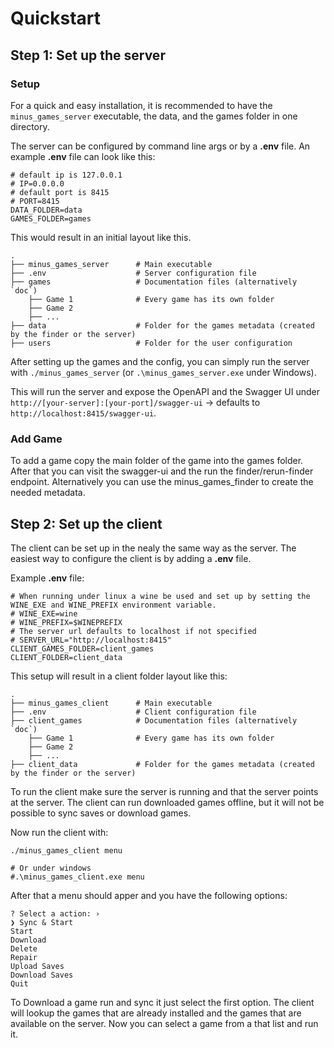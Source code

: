 # Quickstart

## Step 1: Set up the server

### Setup
For a quick and easy installation, it is recommended to have the `minus_games_server` executable, the data, and the games folder in one directory.

The server can be configured by command line args or by a **.env** file.
An example **.env** file can look like this:

```
# default ip is 127.0.0.1 
# IP=0.0.0.0 
# default port is 8415
# PORT=8415
DATA_FOLDER=data
GAMES_FOLDER=games
```

This would result in an initial layout like this.

```
.
├── minus_games_server      # Main executable
├── .env                    # Server configuration file
├── games                   # Documentation files (alternatively `doc`)
    ├── Game 1              # Every game has its own folder
    ├── Game 2              
    ├── ...               
├── data                    # Folder for the games metadata (created by the finder or the server)
├── users                   # Folder for the user configuration
```

After setting up the games and the config, you can simply run the server with `./minus_games_server` (or `.\minus_games_server.exe` under Windows).

This will run the server and expose the OpenAPI and the Swagger UI under `http://[your-server]:[your-port]/swagger-ui` -> defaults to `http://localhost:8415/swagger-ui`.

### Add Game
To add a game copy the main folder of the game into the games folder. After that you can visit the swagger-ui and the run the finder/rerun-finder endpoint. Alternatively you can use the minus_games_finder to create the needed metadata.

## Step 2: Set up the client

The client can be set up in the nealy the same way as the server. The easiest way to configure the client is by adding a **.env** file.

Example **.env** file:
```
# When running under linux a wine be used and set up by setting the WINE_EXE and WINE_PREFIX environment variable.
# WINE_EXE=wine
# WINE_PREFIX=$WINEPREFIX
# The server url defaults to localhost if not specified
# SERVER_URL="http://localhost:8415"
CLIENT_GAMES_FOLDER=client_games
CLIENT_FOLDER=client_data
```

This setup will result in a client folder layout like this:

```
.
├── minus_games_client      # Main executable
├── .env                    # Client configuration file
├── client_games            # Documentation files (alternatively `doc`)
    ├── Game 1              # Every game has its own folder
    ├── Game 2              
    ├── ...               
├── client_data             # Folder for the games metadata (created by the finder or the server)
```

To run the client make sure the server is running and that the server points at the server. The client can run downloaded games offline, but it will not be possible to sync saves or download games.

Now run the client with:
```
./minus_games_client menu

# Or under windows
#.\minus_games_client.exe menu
```

After that a menu should apper and you have the following options:

```
? Select a action: ›
❯ Sync & Start
Start
Download
Delete
Repair
Upload Saves
Download Saves
Quit
```

To Download a game run and sync it just select the first option. The client will lookup the games that are already installed and the games that are available on the server. Now you can select a game from a that list and run it.